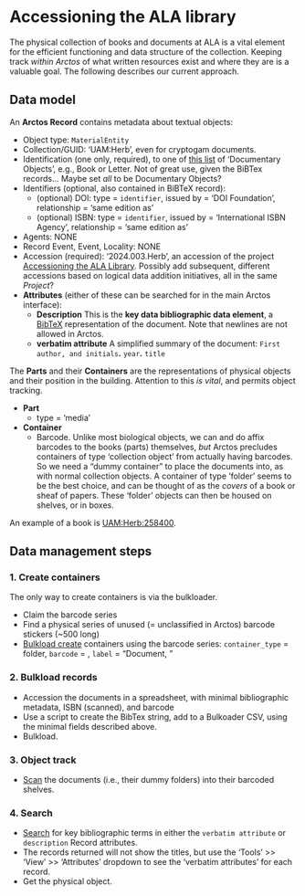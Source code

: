 # Accessioning the ALA library

The physical collection of books and documents at ALA is a vital
element for the efficient functioning and data structure of the
collection.  Keeping track _within Arctos_ of what written resources
exist and where they are is a valuable goal. The following describes
our current approach.

## Data model

An **Arctos Record** contains metadata about textual objects:

 * Object type: `MaterialEntity`
 * Collection/GUID: ‘UAM:Herb’, even for cryptogam documents.
 * Identification (one only, required), to one of [this list][1] of
   ‘Documentary Objects’, e.g., Book or Letter. Not of great use,
   given the BiBTex records... Maybe set _all_ to be Documentary
   Objects?
 * Identifiers (optional, also contained in BiBTeX record):
    * (optional) DOI: type = `identifier`, issued by = ‘DOI
      Foundation’, relationship = ‘same edition as’
    * (optional) ISBN: type = `identifier`, issued by = ‘International ISBN
      Agency’, relationship = ‘same edition as’
 * Agents: NONE
 * Record Event, Event, Locality: NONE
 * Accession (required): ‘2024.003.Herb’, an accession of the project
   [Accessioning the ALA Library][2]. Possibly add subsequent,
   different accessions based on logical data addition initiatives,
   all in the same _Project_?
 * **Attributes** (either of these can be searched for in the main
     Arctos interface):
    * **Description** This is the **key data bibliographic data
        element**, a [BibTeX][3] representation of the document. Note
        that newlines are not allowed in Arctos.
    * **verbatim attribute** A simplified summary of the document:
        `First author, and initials`**.** `year`**.** `title`
        
The **Parts** and their **Containers** are the representations of
physical objects and their position in the building. Attention to this
_is vital_, and permits object tracking.

 * **Part**
    * type = ‘media’
 * **Container**
    * Barcode. Unlike most biological objects, we can and do affix
      barcodes to the books (parts) themselves, _but_ Arctos precludes
      containers of type ‘collection object’ from actually having
      barcodes. So we need a “dummy container” to place the documents
      into, as with normal collection objects. A container of type
      ‘folder’ seems to be the best choice, and can be thought of as
      the _covers_ of a book or sheaf of papers. These ‘folder’
      objects can then be housed on shelves, or in boxes.

An example of a book is [UAM:Herb:258400][7].

## Data management steps

### 1. Create containers

The only way to create containers is via the bulkloader.

 * Claim the barcode series
 * Find a physical series of unused (= unclassified in Arctos) barcode
   stickers (~500 long)
 * [Bulkload create][4] containers using the barcode series:
   `container_type` = folder, `barcode` = <series>, `label` =
   “Document, <barcode>”

### 2. Bulkload records

 * Accession the documents in a spreadsheet, with minimal
   bibliographic metadata, ISBN (scanned), and barcode
 * Use a script to create the BibTex string, add to a Bulkoader CSV,
   using the minimal fields described above.
 * Bulkload.
 
### 3. Object track

 * [Scan][5] the documents (i.e., their dummy folders) into their
   barcoded shelves.

### 4. Search

 * [Search][6] for key bibliographic terms in either the `verbatim
   attribute` or `description` Record attributes.
 * The records returned will not show the titles, but use the ‘Tools’ >> 
   ‘View’ >> ‘Attributes’ dropdown to see the ‘verbatim attributes’
   for each record.
 * Get the physical object.

  
[1]: https://arctos.database.museum/taxonomy.cfm?taxon_term==Documentary%20Objects
[2]: https://arctos.database.museum/project/10004386
[3]: https://en.wikipedia.org/wiki/BibTeX
[4]: https://arctos.database.museum/loaders/bulkCreateContainer.cfm
[5]: https://arctos.database.museum/moveContainer.cfm
[6]: https://arctos.database.museum/search.cfm
[7]: https://arctos.database.museum/guid/UAM:Herb:258400
